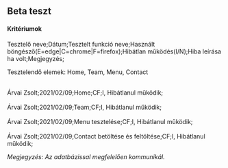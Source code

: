 <H2>Beta teszt</H2>

<H4>Kritériumok</H4>

Tesztelő neve;Dátum;Tesztelt funkció neve;Használt böngésző(E=edge|C=chrome|F=firefox);Hibátlan működés(I/N);Hiba leírása ha volt;Megjegyzés;

Tesztelendő elemek: Home, Team, Menu, Contact
			

<br>Árvai Zsolt;2021/02/09;Home;CF;I, Hibátlanul működik;</br>
<br>Árvai Zsolt;2021/02/09;Team;CF;I, Hibátlanul működik;</br>
<br>Árvai Zsolt;2021/02/09;Menu tesztelése;CF;I, Hibátlanul működik;</br>
<br>Árvai Zsolt;2021/02/09;Contact betöltése és feltöltése;CF;I, Hibátlanul működik;</br>

<i>Megjegyzés: Az adatbázissal megfelelően kommunikál.</i>
